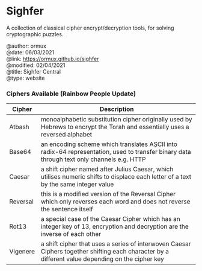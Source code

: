 # Sighfer
A collection of classical cipher encrypt/decryption tools, for solving cryptographic puzzles.

@author: ormux  
@date: 06/03/2021  
@link: https://ormux.github.io/sighfer  
@modified: 02/04/2021  
@title: Sighfer Central  
@type: website  

### Ciphers Available (Rainbow People Update)
| Cipher    | Description |
------------|-------------|
| Atbash    | monoalphabetic substitution cipher originally used by Hebrews to encrypt the Torah and essentially uses a reversed alphabet |
| Base64    | an encoding scheme which translates ASCII into radix-64 representation, used to transfer binary data through text only channels e.g. HTTP |
| Caesar    | a shift cipher named after Julius Caesar, which utilises numeric shifts to displace each letter of a text by the same integer value |
| Reversal  | this is a modified version of the Reversal Cipher which only reverses each word and does not reverse the sentence itself |
| Rot13     | a special case of the Caesar Cipher which has an integer key of 13, encryption and decryption are the inverse of each other |
| Vigenere  | a shift cipher that uses a series of interwoven Caesar Ciphers together shifting each character by a different value depending on the cipher key |
